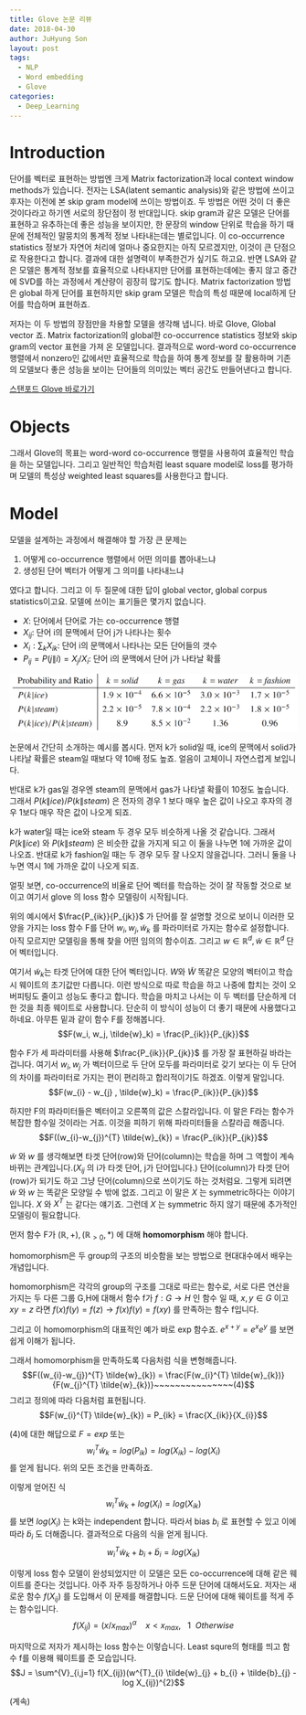 ```yaml
---
title: Glove 논문 리뷰
date: 2018-04-30
author: JuHyung Son
layout: post
tags:
  - NLP
  - Word embedding
  - Glove
categories:
  - Deep_Learning
---
```


# Introduction
단어를 벡터로 표현하는 방법엔 크게 Matrix factorization과 local context window methods가 있습니다. 전자는 LSA(latent semantic analysis)와 같은 방법에 쓰이고 후자는 이전에 본 skip gram model에 쓰이는 방법이죠. 두 방법은 어떤 것이 더 좋은 것이다라고 하기엔 서로의 장단점이 정 반대입니다. skip gram과 같은 모델은 단어를 표현하고 유추하는데 좋은 성능을 보이지만, 한 문장의 window 단위로 학습을 하기 때문에 전체적인 말뭉치의 통계적 정보 나타내는데는 별로입니다. 이 co-occurrence statistics 정보가 자연어 처리에 얼마나 중요한지는 아직 모르겠지만, 이것이 큰 단점으로 작용한다고 합니다. 결과에 대한 설명력이 부족한건가 싶기도 하고요. 반면 LSA와 같은 모델은 통계적 정보를 효율적으로 나타내지만 단어를 표현하는데에는 좋지 않고 중간에 SVD를 하는 과정에서 계산량이 굉장히 많기도 합니다.
Matrix factorization 방법은 global 하게 단어를 표현하지만 skip gram 모델은 학습의 특성 때문에 local하게 단어를 학습하며 표현하죠.

저자는 이 두 방법의 장점만을 차용할 모델을 생각해 냅니다. 바로 Glove, Global vector 죠. Matrix factorization의 global한 co-occurrence statistics 정보와 skip gram의 vector 표현을 가져 온 모델입니다. 결과적으로 word-word co-occurrence 행렬에서 nonzero인 값에서만 효율적으로 학습을 하여 통계 정보를 잘 활용하며 기존의 모델보다 좋은 성능을 보이는 단어들의 의미있는 벡터 공간도 만들어낸다고 합니다.

<a href="https://nlp.stanford.edu/projects/glove/"> 스탠포드 Glove 바로가기</a>

# Objects

그래서 Glove의 목표는 word-word co-occurrence 행렬을 사용하여 효율적인 학습을 하는 모델입니다. 그리고 일반적인 학습처럼 least square model로 loss를 평가하며 모델의 특성상 weighted least squares를 사용한다고 합니다.

# Model

모델을 설계하는 과정에서 해결해야 할 가장 큰 문제는

1. 어떻게 co-occurrence 행렬에서 어떤 의미를 뽑아내느냐
2. 생성된 단어 벡터가 어떻게 그 의미를 나타내느냐

였다고 합니다. 그리고 이 두 질문에 대한 답이 global vector, global corpus statistics이고요.
모델에 쓰이는 표기들은 몇가지 없습니다.

- $X$: 단어에서 단어로 가는 co-occurrence 행렬
- $X_{ij}$: 단어 i의 문맥에서 단어 j가 나타나는 횟수
- $X_{i} : \sum_{k}X_{ik}$: 단어 i의 문맥에서 나타나는 모든 단어들의 갯수
- $P_{ij}=P(j\|i)=X_{j}/X_{i}$: 단어 i의 문맥에서 단어 j가 나타날 확률

<div align="center"> <img src="/image/glove/2.png" /> </div>

논문에서 간단히 소개하는 예시를 봅시다. 먼저 k가 solid일 때, ice의 문맥에서 solid가 나타날 확률은 steam일 때보다 약 10배 정도 높죠. 얼음이 고체이니 자연스럽게 보입니다.

반대로 k가 gas일 경우엔 steam의 문맥에서 gas가 나타낼 확률이 10정도 높습니다. 그래서 $P(k\|ice)/P(k\|steam)$ 은 전자의 경우 1 보다 매우 높은 값이 나오고 후자의 경우 1보다 매우 작은 값이 나오게 되죠.

k가 water일 때는 ice와 steam 두 경우 모두 비슷하게 나올 것 같습니다. 그래서 $P(k\|ice)$ 와 $P(k\|steam)$ 은 비슷한 값을 가지게 되고 이 둘을 나누면 1에 가까운 값이 나오죠. 반대로 k가 fashion일 때는 두 경우 모두 잘 나오지 않을겁니다. 그러니 둘을 나누면 역시 1에 가까운 값이 나오게 되죠.

얼핏 보면, co-occurrence의 비율로 단어 벡터를 학습하는 것이 잘 작동할 것으로 보이고 여기서 glove 의 loss 함수 모델링이 시작됩니다.

위의 예시에서 $\frac{P_{ik}}{P_{jk}}$ 가 단어를 잘 설명할 것으로 보이니 이러한 모양을 가지는 loss 함수 F를 단어 $w_{i}, w_{j}, \tilde{w}_{k}$ 를 파라미터로 가지는 함수로 설정합니다. 아직 모르지만 모델링을 통해 찾을 어떤 임의의 함수이죠. 그리고 $w \in \mathbb{R}^{d}, \tilde{w} \in \mathbb{R}^{d}$ 단어 벡터입니다.

여기서 $\tilde{w}_k$는 타겟 단어에 대한 단어 벡터입니다. $W$와 $\tilde{W}$ 똑같은 모양의 벡터이고 학습시 웨이트의 초기값만 다릅니다. 이런 방식으로 따로 학습을 하고 나중에 합치는 것이 오버피팅도 줄이고 성능도 좋다고 합니다. 학습을 마치고 나서는 이 두 벡터를 단순하게 더한 것을 최종 웨이트로 사용합니다. 단순히 이 방식이 성능이 더 좋기 때문에 사용했다고 하네요. 아무튼 밑과 같이 함수 F를 정해봅니다.
$$F(w_i, w_j, \tilde{w}_k) = \frac{P_{ik}}{P_{jk}}$$

함수 F가 세 파라미터를 사용해 $\frac{P_{ik}}{P_{jk}}$ 를 가장 잘 표현하길 바라는 겁니다. 여기서 $w_{i}, w_{j}$ 가 벡터이므로 두 단어 모두를 파라미터로 갖기 보다는 이 두 단어의 차이를 파라미터로 가지는 편이 편리하고 합리적이기도 하겠죠. 이렇게 말입니다.
$$F(w_{i} - w_{j} , \tilde{w}_k) = \frac{P_{ik}}{P_{jk}}$$

하지만 F의 파라미터들은 벡터이고 오른쪽의 값은 스칼라입니다. 이 말은 F라는 함수가 복잡한 함수일 것이라는 거죠. 이것을 피하기 위해 파라미터들을 스칼라곱 해줍니다.
$$F((w_{i}-w_{j})^{T} \tilde{w}_{k}) = \frac{P_{ik}}{P_{jk}}$$

$\tilde{w}$ 와 $w$ 를 생각해보면 타겟 단어(row)와 단어(column)는 학습을 하며 그 역할이 계속 바뀌는 관계입니다.($X_{ij}$ 의 i가 타겟 단어, j가 단어입니다.) 단어(column)가 타겟 단어(row)가 되기도 하고 그냥 단어(column)으로 쓰이기도 하는 것처럼요. 그렇게 되려면 $\tilde{w}$ 와 $w$ 는 똑같은 모양일 수 밖에 없죠. 그리고 이 말은 $X$ 는 symmetric하다는 이야기입니다. $X$ 와 $X^{T}$ 는 같다는 얘기죠. 그런데 $X$ 는 symmetric 하지 않기 때문에 추가적인 모델링이 필요합니다.

먼저 함수 F가 $(\mathbb{R} , +), (\mathbb{R}_{>0}, *)$ 에 대해 **homomorphism** 해야 합니다.

homomorphism은 두 group의 구조의 비슷함을 보는 방법으로 현대대수에서 배우는 개념입니다.

homomorphism은 각각의 group의 구조를 그대로 따르는 함수로, 서로 다른 연산을 가지는 두 다른 그룹 G,H에 대해서 함수 f가 $f:G \rightarrow H$ 인 함수 일 때, $x,y \in G$ 이고 $xy=z$ 라면 $f(x)f(y)=f(z) \rightarrow f(x)f(y)=f(xy)$ 를 만족하는 함수 f입니다.

그리고 이 homomorphism의 대표적인 예가 바로 exp 함수죠. $e^{x+y} = e^{x}e^{y}$ 를 보면 쉽게 이해가 됩니다.

그래서 homomorphism을 만족하도록 다음처럼 식을 변형해줍니다.
$$F((w_{i}-w_{j})^{T} \tilde{w}_{k}) = \frac{F(w_{i}^{T} \tilde{w}_{k})}{F(w_{j}^{T} \tilde{w}_{k})}~~~~~~~~~~~~~~~(4)$$
그리고 정의에 따라 다음처럼 표현됩니다.
$$F(w_{i}^{T} \tilde{w}_{k}) = P_{ik} = \frac{X_{ik}}{X_{i}}$$

(4)에 대한 해답으로 $F=exp$ 또는
$$w_{i}^{T} \tilde{w}_{k}= log(P_{ik})=log(X_{ik})-log(X_{i})$$
를 얻게 됩니다. 위의 모든 조건을 만족하죠.

이렇게 얻어진 식
$$w_{i}^{T} \tilde{w}_{k} + log(X_{i}) = log(X_{ik})$$
를 보면 $log(X_{i})$ 는 k와는 independent 합니다. 따라서 bias $b_{i}$ 로 표현할 수 있고 이에 따라 $\tilde{b}_{i}$ 도 더해줍니다.
결과적으로 다음의 식을 얻게 됩니다.
$$w_{i}^{T} \tilde{w}_{k} + b_{i} + \tilde{b}_{i} = log(X_{ik})$$

이렇게 loss 함수 모델이 완성되었지만 이 모델은 모든 co-occurrence에 대해 같은 웨이트를 준다는 것입니다. 아주 자주 등장하거나 아주 드문 단어에 대해서도요. 저자는 새로운 함수 $f(X_{ij})$ 를 도입해서 이 문제를 해결합니다. 드문 단어에 대해 웨이트를 적게 주는 함수입니다.
$$f(X_{ij}) = (x/x_{max})^{\alpha} ~~~~ x \lt x_{max}, ~~~1 ~~ Otherwise$$

마지막으로 저자가 제시하는 loss 함수는 이렇습니다. Least squre의 형태를 띄고 함수 f를 이용해 웨이트를 준 모습입니다.
$$J = \sum^{V}_{i,j=1} f(X_{ij})(w^{T}_{i} \tilde{w}_{j} + b_{i} + \tilde{b}_{j} - log X_{ij})^{2}$$

(계속)
